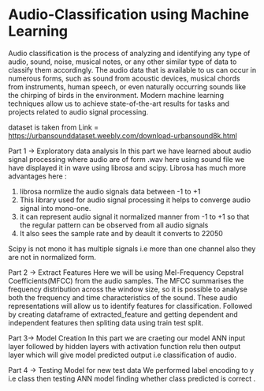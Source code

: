 # Audio-Classification using Machine Learning

Audio classification is the process of analyzing and identifying any type of audio, sound, noise, musical notes, or any other similar type of data to classify them accordingly. The audio data that is available to us can occur in numerous forms, such as sound from acoustic devices, musical chords from instruments, human speech, or even naturally occurring sounds like the chirping of birds in the environment. Modern machine learning techniques allow us to achieve state-of-the-art results for tasks and projects related to audio signal processing.

dataset is taken from Link = https://urbansounddataset.weebly.com/download-urbansound8k.html

Part 1 -> Exploratory data analysis
In this part we have learned about audio signal processing where audio are of form .wav here using sound file we have displayed it in wave using librosa and scipy.
Librosa has much more advantages here :

1. librosa normlize the audio signals data between -1 to +1
2. This library used for audio signal processing it helps to converge audio signal into mono-one.
3. it can represent audio signal it normalized manner from -1 to +1 so that the regular pattern can be observed from all audio signals
4. It also sees the sample rate and by deault it converts to 22050

Scipy is not mono it has multiple signals i.e more than one channel also they are not in normalized form.

Part 2 -> Extract Features
Here we will be using Mel-Frequency Cepstral Coefficients(MFCC) from the audio samples. The MFCC summarises the frequency distribution across the window size, so it is possible to analyse both the frequency and time characteristics of the sound. These audio representations will allow us to identify features for classification.
Followed by creating dataframe of extracted_feature and getting dependent and independent features then spliting data using train test split.

Part 3-> Model Creation 
In this part we are craeting our model ANN input layer followed by hidden layers with activation function relu then output layer which will give model predicted output i.e classification of audio.

Part 4 -> Testing Model for new test data
We performed label encoding to y i.e class then testing ANN model finding whether class predicted is correct .

